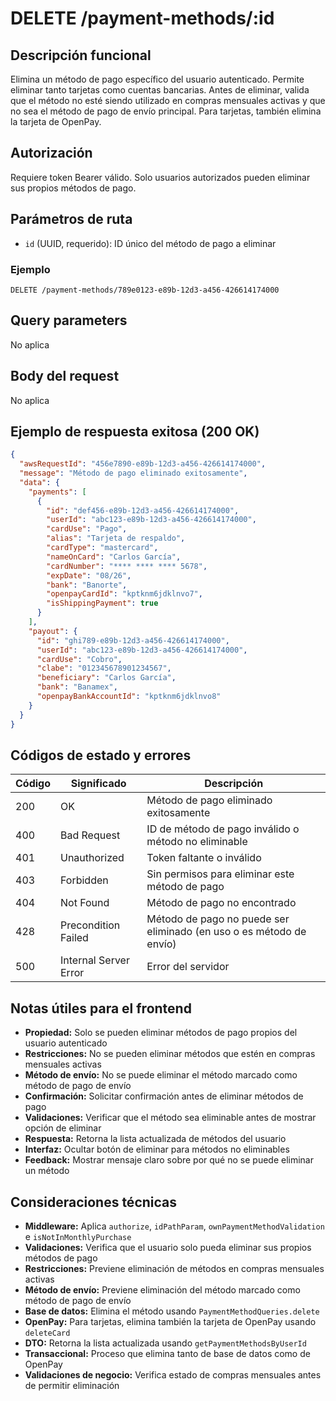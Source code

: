 # DELETE /payment-methods/:id

## Descripción funcional

Elimina un método de pago específico del usuario autenticado. Permite eliminar tanto tarjetas como cuentas bancarias. Antes de eliminar, valida que el método no esté siendo utilizado en compras mensuales activas y que no sea el método de pago de envío principal. Para tarjetas, también elimina la tarjeta de OpenPay.

## Autorización

Requiere token Bearer válido. Solo usuarios autorizados pueden eliminar sus propios métodos de pago.

## Parámetros de ruta

- `id` (UUID, requerido): ID único del método de pago a eliminar

### Ejemplo
```
DELETE /payment-methods/789e0123-e89b-12d3-a456-426614174000
```

## Query parameters

No aplica

## Body del request

No aplica

## Ejemplo de respuesta exitosa (200 OK)

```json
{
  "awsRequestId": "456e7890-e89b-12d3-a456-426614174000",
  "message": "Método de pago eliminado exitosamente",
  "data": {
    "payments": [
      {
        "id": "def456-e89b-12d3-a456-426614174000",
        "userId": "abc123-e89b-12d3-a456-426614174000",
        "cardUse": "Pago",
        "alias": "Tarjeta de respaldo",
        "cardType": "mastercard",
        "nameOnCard": "Carlos García",
        "cardNumber": "**** **** **** 5678",
        "expDate": "08/26",
        "bank": "Banorte",
        "openpayCardId": "kptknm6jdklnvo7",
        "isShippingPayment": true
      }
    ],
    "payout": {
      "id": "ghi789-e89b-12d3-a456-426614174000",
      "userId": "abc123-e89b-12d3-a456-426614174000",
      "cardUse": "Cobro",
      "clabe": "012345678901234567",
      "beneficiary": "Carlos García",
      "bank": "Banamex",
      "openpayBankAccountId": "kptknm6jdklnvo8"
    }
  }
}
```

## Códigos de estado y errores

| Código | Significado | Descripción |
|--------|-------------|-------------|
| 200 | OK | Método de pago eliminado exitosamente |
| 400 | Bad Request | ID de método de pago inválido o método no eliminable |
| 401 | Unauthorized | Token faltante o inválido |
| 403 | Forbidden | Sin permisos para eliminar este método de pago |
| 404 | Not Found | Método de pago no encontrado |
| 428 | Precondition Failed | Método de pago no puede ser eliminado (en uso o es método de envío) |
| 500 | Internal Server Error | Error del servidor |

## Notas útiles para el frontend

- **Propiedad:** Solo se pueden eliminar métodos de pago propios del usuario autenticado
- **Restricciones:** No se pueden eliminar métodos que estén en compras mensuales activas
- **Método de envío:** No se puede eliminar el método marcado como método de pago de envío
- **Confirmación:** Solicitar confirmación antes de eliminar métodos de pago
- **Validaciones:** Verificar que el método sea eliminable antes de mostrar opción de eliminar
- **Respuesta:** Retorna la lista actualizada de métodos del usuario
- **Interfaz:** Ocultar botón de eliminar para métodos no eliminables
- **Feedback:** Mostrar mensaje claro sobre por qué no se puede eliminar un método

## Consideraciones técnicas

- **Middleware:** Aplica `authorize`, `idPathParam`, `ownPaymentMethodValidation` e `isNotInMonthlyPurchase`
- **Validaciones:** Verifica que el usuario solo pueda eliminar sus propios métodos de pago
- **Restricciones:** Previene eliminación de métodos en compras mensuales activas
- **Método de envío:** Previene eliminación del método marcado como método de pago de envío
- **Base de datos:** Elimina el método usando `PaymentMethodQueries.delete`
- **OpenPay:** Para tarjetas, elimina también la tarjeta de OpenPay usando `deleteCard`
- **DTO:** Retorna la lista actualizada usando `getPaymentMethodsByUserId`
- **Transaccional:** Proceso que elimina tanto de base de datos como de OpenPay
- **Validaciones de negocio:** Verifica estado de compras mensuales antes de permitir eliminación
